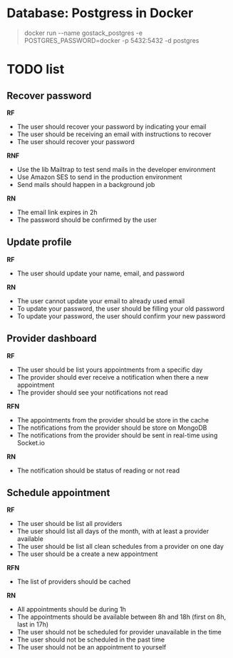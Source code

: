 # Database: Postgress in Docker

> docker run --name gostack_postgres -e POSTGRES_PASSWORD=docker -p 5432:5432 -d postgres


# TODO list

## Recover password
**RF**
- The user should recover your password by indicating your email
- The user should be receiving an email with instructions to recover
- The user should recover your password

**RNF**
- Use the lib Mailtrap to test send mails in the developer environment
- Use Amazon SES to send in the production environment
- Send mails should happen in a background job

**RN**
- The email link expires in 2h
- The password should be confirmed by the user

## Update profile
**RF**
- The user should update your name, email, and password

**RN**
- The user cannot update your email to already used email
- To update your password, the user should be filling your old password
- To update your password, the user should confirm your new password

## Provider dashboard
**RF**
- The user should be list yours appointments from a specific day
- The provider should ever receive a notification when there a new appointment
- The provider should see your notifications not read

**RFN**
- The appointments from the provider should be store in the cache
- The notifications from the provider should be store on MongoDB
- The notifications from the provider should be sent in real-time using Socket.io

**RN**
- The notification should be status of reading or not read

## Schedule appointment
**RF**
- The user should be list all providers
- The user should list all days of the month, with at least a provider available
- The user should be list all clean schedules from a provider on one day
- The user should be a create a new appointment

**RFN**
- The list of providers should be cached

**RN**
- All appointments should be during 1h
- The appointments should be available between 8h and 18h (first on 8h, last in 17h)
- The user should not be scheduled for provider unavailable in the time
- The user should not be scheduled in the past time
- The user should not be an appointment to yourself
